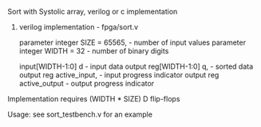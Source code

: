 
Sort with Systolic array, verilog or c implementation

1. verilog implementation - fpga/sort.v

    parameter integer SIZE = 65565,   - number of input values
    parameter integer WIDTH = 32      - number of binary digits

    input[WIDTH-1:0] d                - input data
    output reg[WIDTH-1:0] q,          - sorted data
    output reg active_input,          - input progress indicator
    output reg active_output          - output progress indicator

Implementation requires (WIDTH * SIZE) D flip-flops

Usage: see sort_testbench.v for an example


